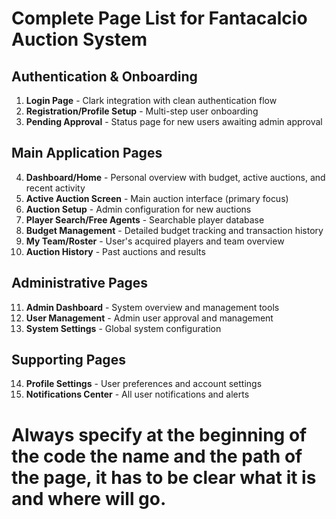 # Complete Page List for Fantacalcio Auction System

## Authentication & Onboarding
1. **Login Page** - Clark integration with clean authentication flow  
2. **Registration/Profile Setup** - Multi-step user onboarding  
3. **Pending Approval** - Status page for new users awaiting admin approval  

## Main Application Pages
4. **Dashboard/Home** - Personal overview with budget, active auctions, and recent activity  
5. **Active Auction Screen** - Main auction interface (primary focus)  
6. **Auction Setup** - Admin configuration for new auctions  
7. **Player Search/Free Agents** - Searchable player database  
8. **Budget Management** - Detailed budget tracking and transaction history  
9. **My Team/Roster** - User's acquired players and team overview  
10. **Auction History** - Past auctions and results  

## Administrative Pages
11. **Admin Dashboard** - System overview and management tools  
12. **User Management** - Admin user approval and management  
13. **System Settings** - Global system configuration  

## Supporting Pages
14. **Profile Settings** - User preferences and account settings  
15. **Notifications Center** - All user notifications and alerts  

# Always specify at the beginning of the code the name and the path of the page, it has to be clear what it is and where will go.